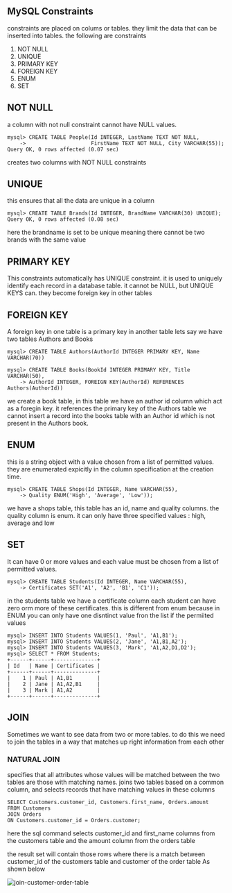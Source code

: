 ## MySQL Constraints

constraints are placed on colums or tables. they limit the data that can be inserted into tables.
the following are constraints
1. NOT NULL
1. UNIQUE
1. PRIMARY KEY
1. FOREIGN KEY
1. ENUM
1. SET

## NOT NULL
a column with not null constraint cannot have NULL values.
```
mysql> CREATE TABLE People(Id INTEGER, LastName TEXT NOT NULL,
    ->                     FirstName TEXT NOT NULL, City VARCHAR(55));
Query OK, 0 rows affected (0.07 sec)
```
creates two columns with NOT NULL constraints

## UNIQUE
this ensures that all the data are unique in a column
```
mysql> CREATE TABLE Brands(Id INTEGER, BrandName VARCHAR(30) UNIQUE);
Query OK, 0 rows affected (0.08 sec)
```
here the brandname is set to be unique meaning there cannot be two brands with the same value

## PRIMARY KEY
This constraints automatically has UNIQUE constraint.
it is used to uniquely identify each record in a database table. 
it cannot be NULL, but UNIQUE KEYS can.
they become foreign key in other tables

## FOREIGN KEY
A foreign key in one table is a primary key in another table 
lets say we have two tables Authors and Books

```
mysql> CREATE TABLE Authors(AuthorId INTEGER PRIMARY KEY, Name VARCHAR(70))
```

```
mysql> CREATE TABLE Books(BookId INTEGER PRIMARY KEY, Title VARCHAR(50),
    -> AuthorId INTEGER, FOREIGN KEY(AuthorId) REFERENCES Authors(AuthorId))
```
we create a book table, in this table we have an author id column which act as a foregin key. it references the primary key of the Authors table
we cannot insert a record into the books table with an Author id which is not present in the Authors book.

## ENUM
this is a string object with a value chosen from a list of permitted values. they are enumerated expicitly in the column specification at the creation time.

```
mysql> CREATE TABLE Shops(Id INTEGER, Name VARCHAR(55), 
    -> Quality ENUM('High', 'Average', 'Low'));
```
we have a shops table, this table has an id, name and quality columns. the quality column is enum. it can only have three specified values : high, average and low

## SET
It can have 0 or more values and each value must be chosen from a list of permitted values.

```
mysql> CREATE TABLE Students(Id INTEGER, Name VARCHAR(55), 
    -> Certificates SET('A1', 'A2', 'B1', 'C1')); 
```
in the students table we have a certificate column each student can have zero orm more of these certificates.
this is different from enum because in ENUM you can only have one disntinct value fron the list if the permiited values

```
mysql> INSERT INTO Students VALUES(1, 'Paul', 'A1,B1');
mysql> INSERT INTO Students VALUES(2, 'Jane', 'A1,B1,A2');
mysql> INSERT INTO Students VALUES(3, 'Mark', 'A1,A2,D1,D2');
mysql> SELECT * FROM Students;
+------+------+--------------+
| Id   | Name | Certificates |
+------+------+--------------+
|    1 | Paul | A1,B1        |
|    2 | Jane | A1,A2,B1     |
|    3 | Mark | A1,A2        |
+------+------+--------------+
```

## JOIN
Sometimes we want to see data from two or more tables. to do this we need to join the tables in a way that matches up right information from each other

### NATURAL JOIN
specifies that all attributes whose values will be matched between the two tables are those with matching names.
joins two tables based on a common column, and selects records that have matching values in these columns

```
SELECT Customers.customer_id, Customers.first_name, Orders.amount
FROM Customers
JOIN Orders
ON Customers.customer_id = Orders.customer;
```
here the sql command selects customer_id and first_name columns from the customers table and the amount column from the orders table

the result set will contain those rows where there is a match between customer_id of the customers table and customer of the order table As shown below

![join-customer-order-table](https://github.com/HassanMunene/alx-higher_level_programming/blob/main/0x0E-SQL_more_queries/join-in-sql.png)

